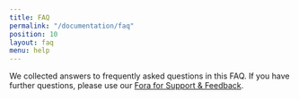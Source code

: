```yaml
---
title: FAQ
permalink: "/documentation/faq"
position: 10
layout: faq
menu: help
---
```


We collected answers to frequently asked questions in this FAQ. If you have further questions, please use our [Fora for Support & Feedback](https://mediasuite.clariah.nl/documentation/forum).